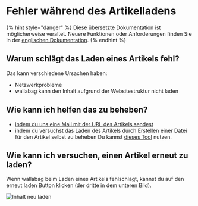 # Fehler während des Artikelladens

{% hint style="danger" %}
Diese übersetzte Dokumentation ist möglicherweise veraltet. Neuere Funktionen oder Anforderungen finden Sie in der [englischen Dokumentation](https://doc.wallabag.org/en/).
{% endhint %}

## Warum schlägt das Laden eines Artikels fehl?

Das kann verschiedene Ursachen haben:

-   Netzwerkprobleme
-   wallabag kann den Inhalt aufgrund der Websitestruktur nicht laden

## Wie kann ich helfen das zu beheben?

-   [indem du uns eine Mail mit der URL des Artikels
    sendest](mailto:hello@wallabag.org)
-   indem du versuchst das Laden des Artikels durch Erstellen einer
    Datei für den Artikel selbst zu beheben Du kannst [dieses
    Tool](http://siteconfig.fivefilters.org/) nutzen.

## Wie kann ich versuchen, einen Artikel erneut zu laden?

Wenn wallabag beim Laden eines Artikels fehlschlägt, kannst du auf den
erneut laden Button klicken (der dritte in dem unteren Bild).

![Inhalt neu laden](../../img/user/refetch.png)
